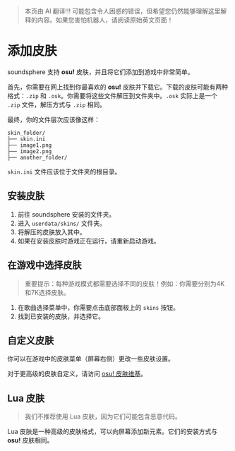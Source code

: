 > 本页由 AI 翻译!!! 可能包含令人困惑的错误，但希望您仍然能够理解这里解释的内容。如果您害怕机器人，请阅读原始英文页面！

# 添加皮肤
soundsphere 支持 **osu!** 皮肤，并且将它们添加到游戏中非常简单。

首先，你需要在网上找到你最喜欢的 **osu!** 皮肤并下载它。下载的皮肤可能有两种格式：`.zip` 和 `.osk`。你需要将这些文件解压到文件夹中。`.osk` 实际上是一个 `.zip` 文件，解压方式与 `.zip` 相同。

最终，你的文件层次应该像这样：
```
skin_folder/
├── skin.ini
├── image1.png
├── image2.png
├── another_folder/
```

`skin.ini` 文件应该位于文件夹的根目录。

## 安装皮肤
1. 前往 soundsphere 安装的文件夹。
2. 进入 `userdata/skins/` 文件夹。
3. 将解压的皮肤放入其中。
4. 如果在安装皮肤时游戏正在运行，请重新启动游戏。

## 在游戏中选择皮肤
> 重要提示：每种游戏模式都需要选择不同的皮肤！例如：你需要分别为4K和7K选择皮肤。
1. 在歌曲选择菜单中，你需要点击底部面板上的 `skins` 按钮。
2. 找到已安装的皮肤，并选择它。

## 自定义皮肤
你可以在游戏中的皮肤菜单（屏幕右侧）更改一些皮肤设置。

对于更高级的皮肤自定义，请访问 [osu! 皮肤维基](https://osu.ppy.sh/wiki/zh/Skinning)。

## Lua 皮肤
> 我们不推荐使用 Lua 皮肤，因为它们可能包含恶意代码。

Lua 皮肤是一种高级的皮肤格式，可以向屏幕添加新元素。它们的安装方式与 **osu!** 皮肤相同。
